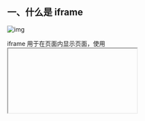 





## 一、什么是 iframe

![img](https://img2018.cnblogs.com/blog/1731684/201908/1731684-20190824094526340-312373739.png)

iframe 用于在页面内显示页面，使用 <iframe> 会创建包含另外一个文档的内联框架（即行内框架）

```
<iframe src="URL"></iframe>
```

 

 

## 二、iframe 的常用属性

 

### 1、width

定义 iframe 的宽度

 

### 2、height

定义 iframe 的高度

 

### 3、name

规定 iframe 的名称

 

### 4、frameborder

规定是否显示边框，值为 0（不显示）和 1（显示）

 

### 5、scrolling

规定是否在 iframe 中显示滚动条，值为 yes、no、auto

 

### 6、src

设置 iframe 的地址（页面/图片）

```
 
```

### 7、srcdoc

用来替换 iframe 中 html、body 里的内容（ IE 不支持）

 

### 8、sandbox

对 iframe 进行内容限制，值为

- allow-forms
- allow-same-origin
- allow-scripts
- allow-top-navigation
- ...

支持 IE10+

 

 

## 三、获取 iframe 中的内容

 

### 1、获取 iframe

```
var iframe = document.getElementById("iframe1");
```

 

### 2、iframe.contentWindow

获取iframe的window对象

```
var iwindow = iframe.contentWindow;
```

###  3、iframe.contentDocument

获取iframe的document对象

```
var idoc = iwindow.document;
```

 

### 4、window.frames['name']

这种方法同样可以获取 window 对象

```
var iwindow = window.frames['name'];
```

 

 

## 四、在 iframe 中获取父级内容

![img](https://img2018.cnblogs.com/blog/1731684/201908/1731684-20190824094410443-552903384.png)

 

### 1、window.parent

获取上一级 window 对象（ iframe 可以有多层使用）

 

### 2、window.top

获取最顶级容器的 window 对象，即打开页面时的文档

 

### 3、window.self

返回自身 window 对象

 

 

## 五、iframe 的长轮询 

 

长轮询就是在 ajax 的 readyState = 4的时，再次执行原函数。

这里使用 iframe 也是一样，异步创建 iframe，然后 reload

```
var iframeCon = docuemnt.querySelector('#container'),
        text; //传递的信息
    var iframe = document.createElement('iframe'),
        iframe.id = "frame",
        iframe.style = "display:none;",
        iframe.name="polling",
        iframe.src="target.html";
    iframeCon.appendChild(iframe);
    iframe.onload= function(){
        var iloc = iframe.contentWindow.location,
            idoc  = iframe.contentDocument;
        setTimeout(function(){
            text = idoc.getElementsByTagName('body')[0].textContent;
            console.log(text);
            iloc.reload(); //刷新页面,再次获取信息，并且会触发onload函数
        },2000);
    }
```

这样就可以实现 ajax 长轮询的效果。 当然，这里只是使用 reload 进行获取，也可以添加 iframe 和删除 iframe 的方式，进行发送信息，这些都是根据具体场景应用的。

另外在 iframe 中还可以实现异步加载 js 文件，不过，iframe 和主页是共享连接池的，现在基本上都被 XHR 和 hard calllback 取缔了

 

 

## 六、自适应 iframe - 广告嵌入

广告通常与原文无关，如果直接在某个 div 下嵌套，会造成网页布局的紊乱，而且还需要引入额外的 css 和 js 文件，极大降低了网页的安全性。 这些所有的弊端，都可以使用iframe进行解决。 
可以将 iframe 理解为一个沙盒，里面的内容能够被 top window 完全控制，而且，主页的 css 样式不会入侵 iframe 里面的样式

默认情况下，iframe 会自带滚动条，不会全屏，如果你想自适应iframe的话：

###  1、去掉滚动条

```
<iframe src="./iframe1.html" id="iframe1" scrolling="no"></iframe>
```

 

### 2、设置 iframe 的高为 body 的高

```
var iwindow = iframe.contentWindow;
var idoc = iwindow.document;
iframe.height = idoc.body.offsetHeight;
```

另外，还可以添加其它的装饰属性：

| 属性              | 效果                                                |
| ----------------- | --------------------------------------------------- |
| allowtransparency | true or false 是否允许iframe设置为透明，默认为false |
| allowfullscreen   | true or false 是否允许iframe全屏，默认为false       |

 

 

 

 

 

 

## 七、iframe 的安全性

 

### 1、防嵌套网页

iframe 享有 click 优先权，当有人在伪造的主页中进行点击的话，如果点在 iframe 上，则会默认是在操作 iframe 的页面。 所以，钓鱼网站就是使用这个技术，通过诱导用户进行点击。
为了防止网站被钓鱼，可以使用 window.top 来防止你的网页被 iframe，即限定你的网页不能被嵌套在任何网页内：

```
//iframe2.html
if(window != window.top){
    window.top.location.href = correctURL;
}
```

 

### 2、X-Frame-Options

X-Frame-Options 是一个相应头，主要是描述服务器的网页资源的 iframe 权限，有3个选项：

1. DENY：当前页面不能被嵌套 iframe 里，即便是在相同域名的页面中嵌套也不允许，也不允许网页中有嵌套 iframe
2. SAMEORIGIN：iframe 页面的地址只能为同源域名下的页面
3. ALLOW-FROM：可以在指定的 origin url 的 iframe 中加载

简单实例：

```
X-Frame-Options: DENY
拒绝任何iframe的嵌套请求

X-Frame-Options: SAMEORIGIN
只允许同源请求，例如网页为 foo.com/123.php，則 foo.com 底下的所有网页可以嵌入此网页，但是 foo.com 以外的网页不能嵌入

X-Frame-Options: ALLOW-FROM http://s3131212.com
只允许指定网页的iframe请求，不过兼容性较差Chrome不支持
```

X-Frame-Options 其实就是将前端 js 对 iframe 的把控交给服务器来进行处理

```
//js
if(window != window.top){
    window.top.location.href = window.location.href;
}
//等价于
X-Frame-Options: DENY

//js
if (top.location.hostname != window.location.hostname) { 
　　　　top.location.href =window.location.href;
}
//等价于
X-Frame-Options: SAMEORIGIN
```

该属性是对页面的 iframe 进行一个主要限制，不过，涉及 iframe 的 header 可不止这一个，另外还有一个 Content Security Policy，同样也可以对 iframe 进行限制

 

### 3、sandbox

sandbox 就是用来给指定 iframe 设置一个沙盒模型限制 iframe 的更多权限
sandbox 是 h5 的一个新属性，IE10+支持
启用方式就是使用 sandbox 属性：

```
<iframe sandbox src=”...”></iframe>
```

这样会对iframe页面进行一系列的限制:

1. script 脚本不能执行
2. 不能发送 ajax 请求
3. 不能使用本地存储，即 localStorage，cookie 等
4. 不能创建新的弹窗和 window
5. 不能发送表单
6. 不能加载额外插件比如 flash 等

同时可以放宽一点权限。在 sandbox 里面进行一些简单设置

```
<iframe sandbox=”allow-same-origin” src=”...”></iframe>
```

常用的配置项有:

| 配置                 | 效果                                                        |
| -------------------- | ----------------------------------------------------------- |
| allow-forms          | 允许进行提交表单                                            |
| allow-scripts        | 运行执行脚本                                                |
| allow-same-origin    | 允许同域请求，比如 ajax，storage                            |
| allow-top-navigation | 允许 iframe 能够主导 window.top 进行页面跳转                |
| allow-popups         | 允许 iframe 中弹出新窗口，比如 window.open，target="_blank" |
| allow-pointer-lock   | 在 iframe 中可以锁定鼠标，主要和鼠标锁定有关                |

 

 

 

 

 

 

可以通过在 sandbox 里，添加允许进行的权限.

```
<iframe sandbox=”allow-forms allow-same-origin allow-scripts” src=”...”></iframe>
```

这样可以保证 js 脚本的执行，但是禁止 iframe 里的 javascript 执行 top.location = self.location

 

 

## 八、iframe 的局限

 

### 1、创建比一般的 DOM 元素慢了 1-2 个数量级

iframe 的创建比其它包括 scripts 和 css 的 DOM 元素的创建慢了 1-2 个数量级，使用 iframe 的页面一般不会包含太多 iframe，所以创建 DOM 节点所花费的时间不会占很大的比重。但带来一些其它的问题：onload 事件以及连接池（connection pool）

 

### 2、阻塞页面加载

及时触发 window 的 onload 事件是非常重要的。onload 事件触发使浏览器的 “忙” 指示器停止，告诉用户当前网页已经加载完毕。当 onload 事件加载延迟后，它给用户的感觉就是这个网页非常慢。

window 的 onload 事件需要在所有 iframe 加载完毕后（包含里面的元素）才会触发。在 Safari 和 Chrome 里，通过 JavaScript 动态设置 iframe 的 SRC 可以避免这种阻塞情况

 

### 3、唯一的连接池

浏览器只能开少量的连接到 web 服务器。比较老的浏览器，包含 Internet Explorer 6 & 7 和 Firefox 2，只能对一个域名（hostname）同时打开两个连接。这个数量的限制在新版本的浏览器中有所提高。Safari 3+ 和 Opera 9+ 可同时对一个域名打开 4 个连接，Chrome 1+, IE 8 以及 Firefox 3 可以同时打开 6 个

绝大部分浏览器，主页面和其中的 iframe 是共享这些连接的。这意味着 iframe 在加载资源时可能用光了所有的可用连接，从而阻塞了主页面资源的加载。如果 iframe 中的内容比主页面的内容更重要，这当然是很好的。但通常情况下，iframe 里的内容是没有主页面的内容重要的。这时 iframe 中用光了可用的连接就是不值得的了。一种解决办法是，在主页面上重要的元素加载完毕后，再动态设置 iframe 的 SRC。

 

### 4、不利于 SEO

搜索引擎的检索程序无法解读 iframe。另外，iframe 本身不是动态语言，样式和脚本都需要额外导入。综上，iframe 应谨慎使用。